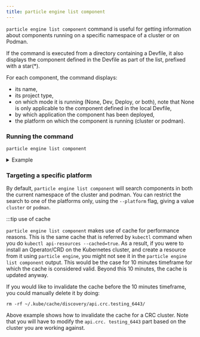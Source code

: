 ```yaml
---
title: particle engine list component
---
```


`particle engine list component` command is useful for getting information about components running on a specific namespace of a cluster or on Podman.

If the command is executed from a directory containing a Devfile, it also displays the component
defined in the Devfile as part of the list, prefixed with a star(*).

For each component, the command displays:
- its name,
- its project type,
- on which mode it is running (None, Dev, Deploy, or both), note that None is only applicable to the component 
defined in the local Devfile,
- by which application the component has been deployed,
- the platform on which the component is running (cluster or podman).

### Running the command
```shell
particle engine list component
```
<details>
<summary>Example</summary>

```shell
$ particle engine list component
 ✓  Listing components from namespace 'my-percona-server-mongodb-operator' [292ms]
 NAME              PROJECT TYPE  RUNNING IN  MANAGED                          PLATFORM
 * my-nodejs       nodejs        Deploy      particle engine (v3.7)                       cluster
 my-go-app         go            Dev         particle engine (v3.7)                       podman
 mongodb-instance  Unknown       None        percona-server-mongodb-operator  cluster
```
</details>

### Targeting a specific platform

By default, `particle engine list component` will search components in both the current namespace of the cluster and podman. You can restrict the search to one of the platforms only, using the `--platform` flag, giving a value `cluster` or `podman`.

:::tip use of cache

`particle engine list component` makes use of cache for performance reasons. This is the same cache that is referred by `kubectl` command 
when you do `kubectl api-resources --cached=true`. As a result, if you were to install an Operator/CRD on the 
Kubernetes cluster, and create a resource from it using `particle engine`, you might not see it in the `particle engine list component` output. This 
would be the case for 10 minutes timeframe for which the cache is considered valid. Beyond this 10 minutes, the 
cache is updated anyway.

If you would like to invalidate the cache before the 10 minutes timeframe, you could manually delete it by doing:
```shell
rm -rf ~/.kube/cache/discovery/api.crc.testing_6443/
```
Above example shows how to invalidate the cache for a CRC cluster. Note that you will have to modify the `api.crc.
testing_6443` part based on the cluster you are working against.